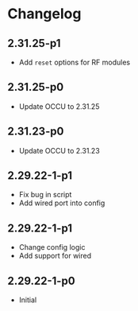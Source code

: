 # Changelog

## 2.31.25-p1
- Add `reset` options for RF modules

## 2.31.25-p0
- Update OCCU to 2.31.25

## 2.31.23-p0
- Update OCCU to 2.31.23

## 2.29.22-1-p1
- Fix bug in script
- Add wired port into config

## 2.29.22-1-p1
- Change config logic
- Add support for wired

## 2.29.22-1-p0
- Initial
